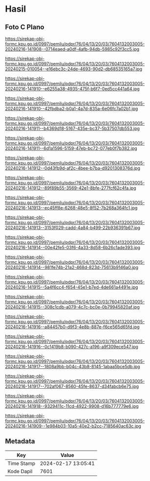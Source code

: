 # Hasil

## Foto C Plano

https://sirekap-obj-formc.kpu.go.id/0997/pemilu/pdpr/76/04/13/20/03/7604132003005-20240216-141908--0714eaed-a0df-4afb-94db-5985c92f3cc5.jpg

https://sirekap-obj-formc.kpu.go.id/0997/pemilu/pdpr/76/04/13/20/03/7604132003005-20240215-010054--e16ebc3c-24de-4693-90d2-db68535165a7.jpg

https://sirekap-obj-formc.kpu.go.id/0997/pemilu/pdpr/76/04/13/20/03/7604132003005-20240216-141910--e6255a38-4935-475f-b6f7-0ed5cc441a64.jpg

https://sirekap-obj-formc.kpu.go.id/0997/pemilu/pdpr/76/04/13/20/03/7604132003005-20240216-141910--42fbdba2-b0a1-4a7d-835a-6e06fc7a02b1.jpg

https://sirekap-obj-formc.kpu.go.id/0997/pemilu/pdpr/76/04/13/20/03/7604132003005-20240216-141911--b4369d18-5167-435e-bc37-5b37507db553.jpg

https://sirekap-obj-formc.kpu.go.id/0997/pemilu/pdpr/76/04/13/20/03/7604132003005-20240216-141911--6d1a1596-5159-47eb-bc72-077eb0f7b382.jpg

https://sirekap-obj-formc.kpu.go.id/0997/pemilu/pdpr/76/04/13/20/03/7604132003005-20240216-141912--0d43fb9d-af2c-4bee-b7ba-d9201308376d.jpg

https://sirekap-obj-formc.kpu.go.id/0997/pemilu/pdpr/76/04/13/20/03/7604132003005-20240216-141912--89f89b55-3569-42e1-8bfe-277fcf62c4fa.jpg

https://sirekap-obj-formc.kpu.go.id/0997/pemilu/pdpr/76/04/13/20/03/7604132003005-20240216-141913--ec45ff8e-6268-48e5-8f52-7b268a364fc1.jpg

https://sirekap-obj-formc.kpu.go.id/0997/pemilu/pdpr/76/04/13/20/03/7604132003005-20240216-141913--3153f029-cadd-4a84-b499-22b936391b67.jpg

https://sirekap-obj-formc.kpu.go.id/0997/pemilu/pdpr/76/04/13/20/03/7604132003005-20240216-141914--00e42fe5-03f6-4a33-8d58-6b26c1ade393.jpg

https://sirekap-obj-formc.kpu.go.id/0997/pemilu/pdpr/76/04/13/20/03/7604132003005-20240216-141914--981fe74b-21a2-468d-823d-75613b9146a0.jpg

https://sirekap-obj-formc.kpu.go.id/0997/pemilu/pdpr/76/04/13/20/03/7604132003005-20240216-141915--5a4f6cc4-f654-45e1-b7ed-4de661a4491e.jpg

https://sirekap-obj-formc.kpu.go.id/0997/pemilu/pdpr/76/04/13/20/03/7604132003005-20240216-141915--308c1cdb-a079-4c7c-bc0e-0b79945820af.jpg

https://sirekap-obj-formc.kpu.go.id/0997/pemilu/pdpr/76/04/13/20/03/7604132003005-20240216-141916--a84457b0-d9f3-4e8b-887e-f6ce565d65fd.jpg

https://sirekap-obj-formc.kpu.go.id/0997/pemilu/pdpr/76/04/13/20/03/7604132003005-20240216-141916--0c1419b8-b090-427c-a196-a9f309ece547.jpg

https://sirekap-obj-formc.kpu.go.id/0997/pemilu/pdpr/76/04/13/20/03/7604132003005-20240216-141917--1808a9bb-b04c-43b8-8145-1abaa5bce5db.jpg

https://sirekap-obj-formc.kpu.go.id/0997/pemilu/pdpr/76/04/13/20/03/7604132003005-20240216-141917--702af067-8560-45fe-8637-d34fabcb6e75.jpg

https://sirekap-obj-formc.kpu.go.id/0997/pemilu/pdpr/76/04/13/20/03/7604132003005-20240216-141918--9329411c-11cd-4922-9908-d16b777779e6.jpg

https://sirekap-obj-formc.kpu.go.id/0997/pemilu/pdpr/76/04/13/20/03/7604132003005-20240216-141909--1e984b03-10a5-40e2-b2cc-7185640ac63c.jpg


## Metadata

| Key        | Value               |
| ---------- | ------------------- |
| Time Stamp | 2024-02-17 13:05:41 |
| Kode Dapil | 7601                |



